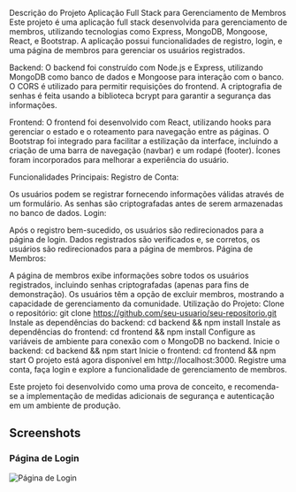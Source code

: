 Descrição do Projeto
Aplicação Full Stack para Gerenciamento de Membros
Este projeto é uma aplicação full stack desenvolvida para gerenciamento de membros, utilizando tecnologias como Express, MongoDB, Mongoose, React, e Bootstrap. A aplicação possui funcionalidades de registro, login, e uma página de membros para gerenciar os usuários registrados.

Backend:
O backend foi construído com Node.js e Express, utilizando MongoDB como banco de dados e Mongoose para interação com o banco. O CORS é utilizado para permitir requisições do frontend. A criptografia de senhas é feita usando a biblioteca bcrypt para garantir a segurança das informações.

Frontend:
O frontend foi desenvolvido com React, utilizando hooks para gerenciar o estado e o roteamento para navegação entre as páginas. O Bootstrap foi integrado para facilitar a estilização da interface, incluindo a criação de uma barra de navegação (navbar) e um rodapé (footer). Ícones foram incorporados para melhorar a experiência do usuário.

Funcionalidades Principais:
Registro de Conta:

Os usuários podem se registrar fornecendo informações válidas através de um formulário. As senhas são criptografadas antes de serem armazenadas no banco de dados.
Login:

Após o registro bem-sucedido, os usuários são redirecionados para a página de login. Dados registrados são verificados e, se corretos, os usuários são redirecionados para a página de membros.
Página de Membros:

A página de membros exibe informações sobre todos os usuários registrados, incluindo senhas criptografadas (apenas para fins de demonstração).
Os usuários têm a opção de excluir membros, mostrando a capacidade de gerenciamento da comunidade.
Utilização do Projeto:
Clone o repositório: git clone https://github.com/seu-usuario/seu-repositorio.git
Instale as dependências do backend: cd backend && npm install
Instale as dependências do frontend: cd frontend && npm install
Configure as variáveis de ambiente para conexão com o MongoDB no backend.
Inicie o backend: cd backend && npm start
Inicie o frontend: cd frontend && npm start
O projeto está agora disponível em http://localhost:3000. Registre uma conta, faça login e explore a funcionalidade de gerenciamento de membros.

Este projeto foi desenvolvido como uma prova de conceito, e recomenda-se a implementação de medidas adicionais de segurança e autenticação em um ambiente de produção.

## Screenshots

### Página de Login
![Página de Login](Screenshots_Frontend/Login.png)
